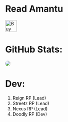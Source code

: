 # Read Amantu
<a href='https://ko-fi.com/I3I7AH194' target='_blank'><img height='36' style='border:0px;height:36px;' src='https://cdn.ko-fi.com/cdn/kofi3.png?v=3' border='0' alt='Buy Me a Coffee at ko-fi.com' /></a>
<br>
# GitHub Stats:
<a href="ko-fi.com/amantu" rel="nofollow"><img src='https://github-readme-stats.vercel.app/api?username=amantu-qbit&count_private=true&show_icons=true&theme=dark' style='border-radius:7px;'></a>

# Dev:
1. Reign RP (Lead)
2. Streetz RP (Lead)
3. Nexus RP (Lead)
4. Doodly RP (Dev)

